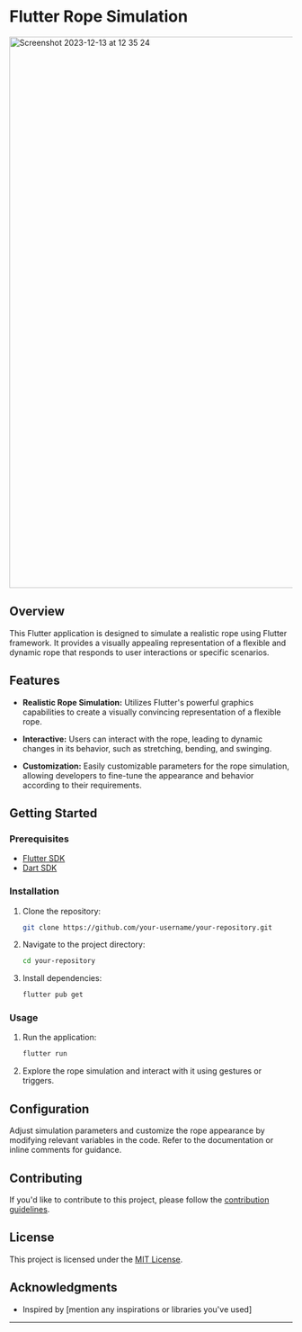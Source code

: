 # Flutter Rope Simulation
<img width="980" alt="Screenshot 2023-12-13 at 12 35 24" src="https://github.com/Wafwaf14/flutter_rope_simulation/assets/95526772/312bda25-dae2-444b-853d-c10aefbb3480">



## Overview

This Flutter application is designed to simulate a realistic rope using Flutter framework. It provides a visually appealing representation of a flexible and dynamic rope that responds to user interactions or specific scenarios.

## Features

- **Realistic Rope Simulation:** Utilizes Flutter's powerful graphics capabilities to create a visually convincing representation of a flexible rope.

- **Interactive:** Users can interact with the rope, leading to dynamic changes in its behavior, such as stretching, bending, and swinging.

- **Customization:** Easily customizable parameters for the rope simulation, allowing developers to fine-tune the appearance and behavior according to their requirements.

## Getting Started

### Prerequisites

- [Flutter SDK](https://flutter.dev/docs/get-started/install)
- [Dart SDK](https://dart.dev/get-dart)

### Installation

1. Clone the repository:

    ```bash
    git clone https://github.com/your-username/your-repository.git
    ```

2. Navigate to the project directory:

    ```bash
    cd your-repository
    ```

3. Install dependencies:

    ```bash
    flutter pub get
    ```

### Usage

1. Run the application:

    ```bash
    flutter run
    ```

2. Explore the rope simulation and interact with it using gestures or triggers.

## Configuration

Adjust simulation parameters and customize the rope appearance by modifying relevant variables in the code. Refer to the documentation or inline comments for guidance.

## Contributing

If you'd like to contribute to this project, please follow the [contribution guidelines](CONTRIBUTING.md).

## License

This project is licensed under the [MIT License](LICENSE).

## Acknowledgments

- Inspired by [mention any inspirations or libraries you've used]

---
